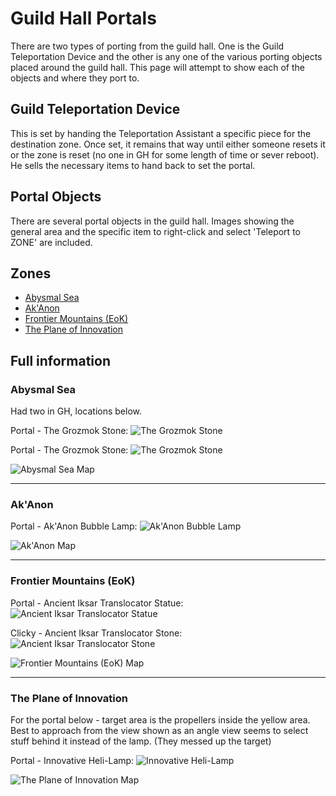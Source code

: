 # Guild Hall Portals

There are two types of porting from the guild hall.  One is the Guild
Teleportation Device and the other is any one of the various porting
objects placed around the guild hall. This page will attempt to show
each of the objects and where they port to.

## Guild Teleportation Device

This is set by handing the Teleportation Assistant a specific piece for
the destination zone. Once set, it remains that way until either someone
resets it or the zone is reset (no one in GH for some length of time or
sever reboot). He sells the necessary items to hand back to set the portal.

## Portal Objects

There are several portal objects in the guild hall. Images showing the
general area and the specific item to right-click and select 'Teleport
to ZONE' are included.

## Zones

- [Abysmal Sea](#Abysmal-Sea)
- [Ak'Anon](#AkAnon)
- [Frontier Mountains (EoK)](#Frontier-Mountains-EoK)
- [The Plane of Innovation](#The-Plane-of-Innovation)


## Full information

### Abysmal Sea

Had two in GH, locations below.

Portal - The Grozmok Stone:
![The Grozmok Stone](TheGrozmokStone1.jpg)

Portal - The Grozmok Stone:
![The Grozmok Stone](TheGrozmokStone2.jpg)

![Abysmal Sea Map](AbysmalSea.jpg)

---

### Ak'Anon

Portal - Ak'Anon Bubble Lamp:
![Ak'Anon Bubble Lamp](AkAnonBubbleLamp1.jpg)

![Ak'Anon Map](AkAnon.jpg)

---

### Frontier Mountains (EoK)

Portal - Ancient Iksar Translocator Statue:
![Ancient Iksar Translocator Statue](AncientIksarTranslocatorStatue1.jpg)

Clicky - Ancient Iksar Translocator Stone:
![Ancient Iksar Translocator Stone](AncientIksarTranslocatorStone.jpg)

![Frontier Mountains (EoK) Map](EokFrontierMountains.jpg)

---

### The Plane of Innovation

For the portal below - target area is the propellers inside the
yellow area. Best to approach from the view shown as an angle
view seems to select stuff behind it instead of the lamp.
(They messed up the target)

Portal - Innovative Heli-Lamp:
![Innovative Heli-Lamp](InnovativeHeliLamp1.jpg)

![The Plane of Innovation Map](ThePlaneOfInnovation.jpg)

